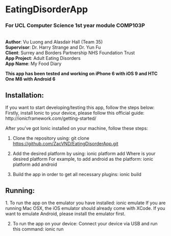 # EatingDisorderApp
<h3>For UCL Computer Science 1st year module COMP103P</h3> </br>
<b>Author</b>: Vu Luong and Alasdair Hall (Team 35) </br>
<b>Supervisor</b>: Dr. Harry Strange and Dr. Yun Fu </br>
<b>Client</b>: Surrey and Borders Partnership NHS Foundation Trust </br>
<b>App Project</b>: Adult Eating Disorders </br>
<b>App Name</b>: My Food Diary </br>

<b>This app has been tested and working on iPhone 6 with iOS 9 and HTC One M8 with Android 6</b>

<h2>Installation:</h2>
If you want to start developing/testing this app, follow the steps below:
Firstly, install Ionic to your device, please follow this official guide: 
      http://ionicframework.com/getting-started/
      
After you've got Ionic installed on your machine, follow these steps:
1. Clone the repository using: 
      git clone https://github.com/ZacVND/EatingDisorderApp.git
      
2. Add the desired platform by using: 
      ionic platform add <platform>
  Where <platform> is your desired platform
  For example, to add android as the platform: ionic platform add android
  
3. Build the app in order to get all necessary plugins:
      ionic build <platform>
      
<h2>Running:</h2>
1. To run the app on the emulator you have installed:
      ionic emulate <platform>
  If you are running Mac OSX, the iOS emulator should already come with XCode.
  If you want to emulate Android, please install the emulator first.
  
2. To run the app on your device:
  Connect your device via USB and run this command:
      ionic run <platform>

